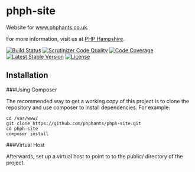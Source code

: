 phph-site
=========

Website for www.phphants.co.uk.

For more information, visit us at [PHP Hampshire](http://phphants.co.uk).

[![Build Status](https://travis-ci.org/phphants/phph-site.svg?branch=master)](https://travis-ci.org/phphants/phph-site) [![Scrutinizer Code Quality](https://scrutinizer-ci.com/g/phphants/phph-site/badges/quality-score.png?b=master)](https://scrutinizer-ci.com/g/phphants/phph-site/?branch=master) [![Code Coverage](https://scrutinizer-ci.com/g/phphants/phph-site/badges/coverage.png?b=master)](https://scrutinizer-ci.com/g/phphants/phph-site/?branch=master) [![Latest Stable Version](https://poser.pugx.org/phphants/phph-site/v/stable)](https://packagist.org/packages/phphants/phph-site) [![License](https://poser.pugx.org/phphants/phph-site/license)](https://packagist.org/packages/phphants/phph-site)

Installation
------------

###Using Composer

The recommended way to get a working copy of this project is to clone the repository and use composer to install dependencies. For example:

    cd /var/www/
    git clone https://github.com/phphants/phph-site.git
    cd phph-site
    composer install


###Virtual Host

Afterwards, set up a virtual host to point to to the public/ directory of the project.
